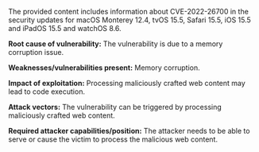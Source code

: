 The provided content includes information about CVE-2022-26700 in the security updates for macOS Monterey 12.4, tvOS 15.5, Safari 15.5, iOS 15.5 and iPadOS 15.5 and watchOS 8.6.

**Root cause of vulnerability:**
The vulnerability is due to a memory corruption issue.

**Weaknesses/vulnerabilities present:**
Memory corruption.

**Impact of exploitation:**
Processing maliciously crafted web content may lead to code execution.

**Attack vectors:**
The vulnerability can be triggered by processing maliciously crafted web content.

**Required attacker capabilities/position:**
The attacker needs to be able to serve or cause the victim to process the malicious web content.